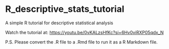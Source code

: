 # R_descriptive_stats_tutorial
A simple R tutorial for descriptive statistical analysis

Watch the tutorial at: https://youtu.be/0vKALzsHfKc?si=6Hv0viRXP05qdx_N

P.S. Please convert the .R file to a .Rmd file to run it as a R Markdown file.
